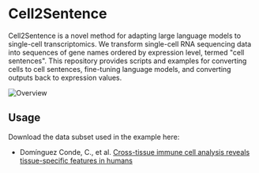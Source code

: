 # Cell2Sentence

Cell2Sentence is a novel method for adapting large language models to single-cell transcriptomics. We transform single-cell RNA sequencing data into sequences of gene names ordered by expression level, termed "cell sentences". This repository provides scripts and examples for converting cells to cell sentences, fine-tuning language models, and converting outputs back to expression values.

![Overview](https://github.com/vandijklab/cell2sentence-ft/blob/main/Overview.png)


## Usage

Download the data subset used in the example here:
* Domínguez Conde, C., et al. [Cross-tissue immune cell analysis reveals tissue-specific features in humans](https://drive.google.com/file/d/1PYUM59fKclw-aeN79oL5ghCkU4kn6XvN/view?usp=sharing)
